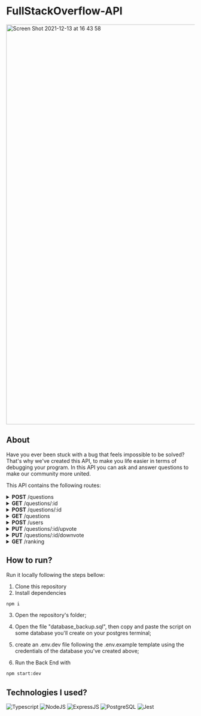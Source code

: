 # FullStackOverflow-API

<img width="1067" alt="Screen Shot 2021-12-13 at 16 43 58" src="https://user-images.githubusercontent.com/87671165/145877878-be55f3ec-3078-4120-b767-491bfd130e09.png">

## About

Have you ever been stuck with a bug that feels impossible to be solved? That's why we've created this API, to make you life easier in terms of debugging your program. In this API you can ask and answer questions to make our community more united.

This API contains the following routes:

<details>
    <summary><strong>POST</strong>  /questions</summary>
    
* Adds a new question
    
    ```json
      {
	      "question": "What the hell is happening?",
	      "student": "Bob",
	      "class": "T3",
	      "tags": "typescript, life, javascript"
      }
    ```
    
   It must return the id of the question you've registered

```json
      {
         "id": 123456
      }
```
      
</details> 

<details>
    <summary><strong>GET</strong>  /questions/:id</summary>
    
There are 2 possibilities, an answered question or a question that has not been answered yet
```json
{
	"question": "What the hell is going on?",
	"student": "Bob",
	"class": "T3",
	"tags": "typescript, vida, javascript"
	"answered": false,
	"submitAt": "2021-01-01 10:12"
}
```

E pergunta respondida.

```json
{
	"question": "What the hell is going on?",
	"student": "Zoru",
	"class": "T3",
	"tags": "typescript, vida, javascript"
	"answered": true,
	"submitAt": "2021-01-01 10:12"
	"answeredAt": "2021-01-01 10:30"
	"answeredBy": "Vegeta",
	"answer": "More than 8 thousand!!" 
}
```
</details> 

<details>
    <summary><strong>POST</strong> /questions/:id</summary>
    
This route is used to answer the question  e ela deve capturar um based on th question's id **Bearer token** that'll be used to identify the student who answered

```json
{
	"answer": "More than 8 thousand" 
}
```
</details>

<details>
    <summary><strong>GET</strong> /questions</summary>

This route must return only the unanswered questions

```json
[
	{
		"id": 123243,
		"question": "What the hell is going on?", 
		"student": "Bob", 
		"class": "T3",
		"submitAt": "2021-01-01 10:12"
	}
]
```
</details>


<details>
    <summary><strong>POST</strong> /users</summary>
    
This route is used to register an user

```json
{
	"name": "Vegeta",
	"class": "T3" 
}
```

```json
{
	"token": "1234-5678"
}
```
</details>

<details>
    <summary><strong>PUT</strong> /questions/:id/upvote</summary>
    
This route is used to upvote a question. Each question will be posted with a initial score of 1

</details>

<details> 
    <summary><strong>PUT</strong> /questions/:id/downvote</summary>
    
This route is used to downvote a question.

</details>

<details>
    <summary><strong>GET</strong> /ranking</summary>
    
This route is used to register an user

```json
{
	"name": "Vegeta",
	"class": "T3" 
}
```

```json
{
	"token": "1234-5678"
}
```
</details>

## How to run?

Run it locally following the steps bellow:

1. Clone this repository
2. Install dependencies
```bash
npm i
```
3. Open the repository's folder;
4. Open the file "database_backup.sql", then copy and paste the script on some database you'll create on your postgres terminal;

5. create an .env.dev file following the .env.example template using the credentials of the database you've created above;

6. Run the Back End with
```bash
npm start:dev
```

## Technologies I used?

![Typescript](https://img.shields.io/badge/TypeScript-007ACC?style=for-the-badge&logo=typescript&logoColor=white)
![NodeJS](https://img.shields.io/badge/Node.js-43853D?style=for-the-badge&logo=node.js&logoColor=white)
![ExpressJS](https://img.shields.io/badge/Express.js-404D59?style=for-the-badge&logo=express&logoColor=white)
![PostgreSQL](https://img.shields.io/badge/PostgreSQL-316192?style=for-the-badge&logo=postgresql&logoColor=white)
![Jest](https://img.shields.io/badge/Jest-C21325?style=for-the-badge&logo=jest&logoColor=white)
